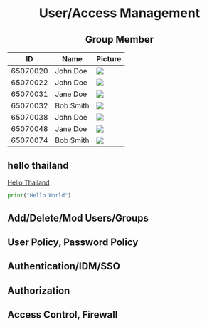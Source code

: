 <h1 align=center>User/Access Management</div>
<h2 align=center>Group Member</div>

<table align="center">
    <thead>
            <tr>
                <th>ID</th>
                <th>Name</th>
                <th>Picture</th>
            </tr>
        </thead>
        <tbody>
            <tr>
                <td>65070020</td>
                <td>John Doe</td>
                <td><img src="https://i.ibb.co/wSjhVh3/pic1.png"></td>
            </tr>
            <tr>
                <td>65070022</td>
                <td>John Doe</td>
                <td><img src="https://i.ibb.co/wSjhVh3/pic1.png"></td>
            </tr>
            <tr>
                <td>65070031</td>
                <td>Jane Doe</td>
                <td><img src="https://i.ibb.co/wSjhVh3/pic1.png"></td>
            </tr>
            <tr>
                <td>65070032</td>
                <td>Bob Smith</td>
                <td><img src="https://i.ibb.co/wSjhVh3/pic1.png"></td>
            </tr>
            <tr>
                <td>65070038</td>
                <td>John Doe</td>
                <td><img src="https://i.ibb.co/wSjhVh3/pic1.png"></td>
            </tr>
            <tr>
                <td>65070048</td>
                <td>Jane Doe</td>
                <td><img src="https://i.ibb.co/wSjhVh3/pic1.png"></td>
            </tr>
            <tr>
                <td>65070074</td>
                <td>Bob Smith</td>
                <td><img src="https://i.ibb.co/wSjhVh3/pic1.png"></td>
            </tr>
        </tbody>
  </table>

        
## hello thailand
[Hello Thailand](README.md#a-third-level-heading)
```python
print("Hello World")
```
## Add/Delete/Mod Users/Groups
## User Policy, Password Policy
## Authentication/IDM/SSO
## Authorization
## Access Control, Firewall

